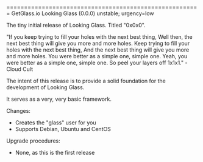 =======================================================
GetGlass.io Looking Glass (0.0.0) unstable; urgency=low

The tiny initial release of Looking Glass. Titled "0x0x0".

"If you keep trying to fill your holes with the next best thing,
Well then, the next best thing will give you more and more holes.
Keep trying to fill your holes with the next best thing,
And the next best thing will give you more and more holes.
You were better as a simple one, simple one.
Yeah, you were better as a simple one, simple one.
So peel your layers off 1x1x1." - Cloud Cult

The intent of this release is to provide a solid foundation for the development of Looking Glass. 

It serves as a very, very basic framework.

Changes:
* Creates the "glass" user for you
* Supports Debian, Ubuntu and CentOS

Upgrade procedures:
* None, as this is the first release
